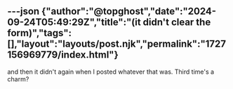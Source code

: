 ---json
{"author":"@topghost","date":"2024-09-24T05:49:29Z","title":"(it didn&#x27;t clear the form)","tags":[],"layout":"layouts/post.njk","permalink":"1727156969779/index.html"}
---

and then it didn&#x27;t again when I posted whatever that was. Third time&#x27;s a charm?
